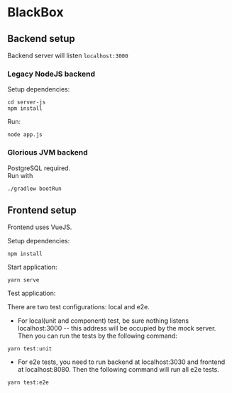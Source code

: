 # BlackBox 

## Backend setup
Backend server will listen `localhost:3000`

### Legacy NodeJS backend
Setup dependencies:
```shell script
cd server-js 
npm install 
```

Run:
```shell script
node app.js 
```
### Glorious JVM backend
PostgreSQL required.  
Run with
```shell script
./gradlew bootRun
```

## Frontend setup
Frontend uses VueJS.

Setup dependencies:
```shell script
npm install
```

Start application:
```shell script
yarn serve
```

Test application:

There are two test configurations: local and e2e.
- For local(unit and component) test, be sure nothing listens localhost:3000 -- 
this address will be occupied by the mock server. Then you can run the tests by the following command:
```shell script
yarn test:unit
```
- For e2e tests, you need to run backend at localhost:3030 and frontend at localhost:8080. 
Then the following command will run all e2e tests.
```shell script
yarn test:e2e
```

